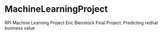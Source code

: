 # MachineLearningProject
RPI Machine Learning Project
Eric Bienstock Final Project: Predicting redhat business value
